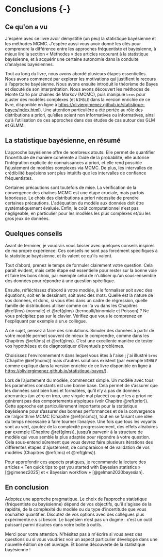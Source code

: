 # Conclusions {-}

## Ce qu'on a vu

J'espère avec ce livre avoir démystifié (un peu) la statistique bayésienne et les méthodes MCMC. J'espère aussi vous avoir donné les clés pour comprendre la différence entre les approches fréquentiste et bayésienne, à mieux lire la section « Méthodes » des articles recourant à la statistique bayésienne, et à acquérir une certaine autonomie dans la conduite d’analyses bayésiennes.

Tout au long du livre, nous avons abordé plusieurs étapes essentielles. Nous avons commencé par explorer les motivations qui justifient le recours à l’approche bayésienne. Nous avons ensuite introduit le théorème de Bayes et discuté de son interprétation. Nous avons découvert les méthodes de Monte Carlo par chaînes de Markov (MCMC), puis manipulé `brms` pour ajuster des modèles complexes (et `NIMBLE` dans la version enrichie de ce livre, disponible en ligne à <https://oliviergimenez.github.io/statistique-bayes/index.html>). Une attention particulière a été portée au rôle des distributions a priori, qu’elles soient non informatives ou informatives, ainsi qu’à l’utilisation de ces approches dans des études de cas autour des GLM et GLMM.

## La statistique bayésienne, en résumé

L’approche bayésienne offre de nombreux atouts. Elle permet de quantifier l’incertitude de manière cohérente à l’aide de la probabilité, elle autorise l’intégration explicite de connaissances a priori, et elle rend possible l’ajustement de modèles complexes via MCMC. De plus, les intervalles de crédibilité bayésiens sont plus intuitifs que les intervalles de confiance fréquentistes.

Certaines précautions sont toutefois de mise. La vérification de la convergence des chaînes MCMC est une étape cruciale, mais parfois laborieuse. Le choix des distributions a priori nécessite de prendre certaines précautions. L'adéquation du modèle aux données doit être systématiquement évaluée. Enfin, le coût computationnel n’est pas négligeable, en particulier pour les modèles les plus complexes et/ou les gros jeux de données.

## Quelques conseils

Avant de terminer, je voudrais vous laisser avec quelques conseils inspirés de ma propre expérience. Ces conseils ne sont pas forcément spécifiques à la statistique bayésienne, et ils valent ce qu'ils valent.

Tout d’abord, prenez le temps de formuler clairement votre question. Cela paraît évident, mais cette étape est essentielle pour rester sur la bonne voie et faire les bons choix, par exemple celui de n'utiliser qu’un sous-ensemble des données pour répondre à une question spécifique.

Ensuite, réfléchissez d’abord à votre modèle, à le formaliser soit avec des équations, soit en le dessinant, soit avec des mots. Quelle est la nature de vos données, et donc, si vous êtes dans un cadre de régression, quelle famille de distributions utiliser comme on l'a vu dans les Chapitres \@ref(lms) (normale) et \@ref(glms) (bernoulli/binomiale et Poisson) ? Ne vous précipitez pas sur le clavier. Vérifiez que vous le comprenez en l'expliquant par exemple à un.e collègue. 

A ce sujet, pensez à faire des simulations. Simuler des données à partir de votre modèle permet souvent de mieux le comprendre, comme dans les Chapitres \@ref(lms) et \@ref(glms). C’est une excellente manière de tester vos hypothèses et de diagnostiquer d’éventuels problèmes.

Choisissez l'environnement `R` dans lequel vous êtes à l'aise ; j'ai illustré `brms` (Chapitre \@ref(mcmc)) mais d'autres solutions existent (par exemple `NIMBLE` comme expliqué dans la version enrichie de ce livre disponible en ligne à <https://oliviergimenez.github.io/statistique-bayes/>). 

Lors de l’ajustement du modèle, commencez simple. Un modèle avec tous les paramètres constants est une bonne base. Cela permet de s’assurer que les données sont bien lues et formatées, qu’il n’y a pas de données aberrantes (un zéro en trop, une virgule mal placée) ou que les a priori ne génèrent pas des comportements atypiques (voir Chapitre \@ref(prior)). Cette approche est particulièrement importante pour la statistique bayésienne pour s’assurer des bonnes performances et de la convergence de l’algorithme MCMC (Chapitre \@ref(mcmc)), tout en se faisant une idée du temps nécessaire à faire tourner l’analyse. Une fois que tous les voyants sont au vert, ajoutez de la complexité progressivement, des effets aléatoires par exemple (Chapitre \@ref(glms)), jusqu’à parvenir à la structure de modèle qui vous semble la plus adaptée pour répondre à votre question. Cela sous-entend sûrement que vous devrez faire plusieurs itérations des différentes étapes d'ajustement, de comparaison et de validation de vos modèles (Chapitres \@ref(lms) et \@ref(glms)). 

<!-- La reproductibilité est un pilier essentiel de la démarche scientifique moderne, en particulier dans les approches bayésiennes où les analyses reposent sur de nombreux choix et étapes, souvent sensibles à l’aléa. Penser la reproductibilité dès le début – et non à la fin – renforce la qualité, la transparence et l’impact de vos travaux. Concrètement, cela passe par quelques bonnes pratiques : fixer les graines aléatoires pour garantir des résultats reproductibles ; écrire un code clair et lisible, documenté avec soin ; utiliser un système de contrôle de version (comme Git) pour suivre les modifications, collaborer efficacement et revenir en arrière si besoin. Ces habitudes facilitent aussi le débogage, l’automatisation des analyses, et le partage avec d’autres chercheurs. Bref, la reproductibilité n’est pas une contrainte, mais un atout puissant dans votre boîte à outils bayésienne. -->

Pour approfondir ces aspects pratiques, je recommande la lecture des articles « Ten quick tips to get you started with Bayesian statistics » [@gimenez2025] et « Bayesian workflow » [@gelman2020bayesian]. 

## En conclusion

Adoptez une approche pragmatique. Le choix de l’approche statistique (fréquentiste ou bayésienne) dépend de vos objectifs, qu'il s'agisse de la rapidité, de la complexité du modèle ou du type d’incertitude que vous souhaitez quantifier. Discutez de vos options avec des collègues plus expérimenté.e.s si besoin. Le bayésien n’est pas un dogme : c’est un outil puissant parmi d’autres dans votre boîte à outils.

Merci pour votre attention. N'hésitez pas à m'écrire si vous avez des questions ou si vous voudriez voir un aspect particulier développé dans une nouvelle édition de cet ouvrage. Et bonne découverte de la statistique bayésienne ! 
